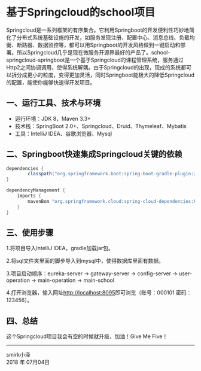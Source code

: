 ﻿# 基于Springcloud的school项目

Springcloud是一系列框架的有序集合。它利用Springboot的开发便利性巧妙地简化了分布式系统基础设施的开发，如服务发现注册、配置中心、消息总线、负载均衡、断路器、数据监控等，都可以用Springboot的开发风格做到一键启动和部署。所以Springcloud几乎是现在微服务开源界最好的产品了。school-springcloud-springboot是一个基于Springcloud的课程管理系统，服务通过Http2之间协调调用，使得系统解耦。由于Springcloud的出现，现成的系统都可以拆分成更小的粒度，变得更加灵活，同时Springboot能极大的降低Springcloud的配置，能使你能够快速得开发项目。

## 一、运行工具、技术与环境

* 运行环境：JDK 8，Maven 3.3+
* 技术栈：SpringBoot 2.0+、Springcloud、Druid、Thymeleaf、Mybatis
* 工具：IntelliJ IDEA、谷歌浏览器、Mysql

## 二、Springboot快速集成Springcloud关键的依赖
```gradle
dependencies {
        classpath("org.springframework.boot:spring-boot-gradle-plugin:2.0.3.RELEASE")
}

dependencyManagement {
    imports {
        mavenBom "org.springframework.cloud:spring-cloud-dependencies:Finchley.RELEASE"
    }
}

```

## 三、使用步骤
1.将项目导入IntelliJ IDEA，gradle加载jar包。

2.将sql文件夹里面的脚步导入到mysql中，使得数据库里面有数据。

3.项目启动顺序：eureka-server → gateway-server → config-server → user-operation → main-operation → main-school

4.打开浏览器，输入网址[http://localhost:8095](http://localhost:8095)即可浏览（账号：000101  密码：123456）。

## 四、总结
这个Springcloud项目我会有空的时候就升级，加油！Give Me Five！

------

smirk小泽   
2018 年 07月04日    
